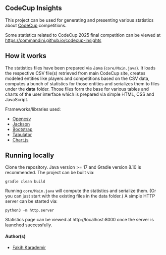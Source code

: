 ## CodeCup Insights

This project can be used for generating and presenting various statistics
about [CodeCup](https://www.codecup.nl/intro.php) competitions.

Some statistics related to CodeCup 2025 final competition can be viewed at https://commandini.github.io/codecup-insights

## How it works

The statistics files have been prepared via Java (```core/Main.java```). It loads the respective CSV file(s) retrieved
from main CodeCup site, creates modeled entities like players and competitions based on the CSV data,
computes a bunch of statistics for those entities and serializes them to files under the __data__ folder. Those files
form the base for various tables and charts of the user interface which is
prepared via simple HTML, CSS and JavaScript.

Frameworks/libraries used:
* [Opencsv](https://opencsv.sourceforge.net)
* [Jackson](https://github.com/FasterXML/jackson)
* [Bootstrap](https://getbootstrap.com)
* [Tabulator](https://tabulator.info)
* [Chart.js](https://www.chartjs.org)

## Running locally

Clone the repository. Java version >= 17 and Gradle version 8.10 is recommended.
The project can be built via:

```shell
gradle clean build
```

Running ```core/Main.java``` will compute the statistics and serialize them.
(Or you can just start with the existing files in the data folder.)
A simple HTTP server can be started via:

```shell
python3 -m http.server
```

Statistics page can be viewed at http://localhost:8000 once the server is launched successfully.

#### Author(s)

* [Fakih Karademir](https://github.com/commandini)
